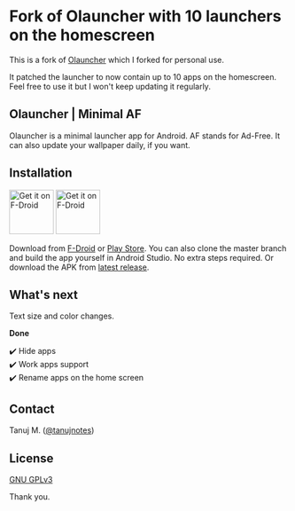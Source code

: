 # Fork of Olauncher with 10 launchers on the homescreen
This is a fork of [Olauncher](https://github.com/tanujnotes/Olauncher) which I forked for personal use.

It patched the launcher to now contain up to 10 apps on the homescreen.
Feel free to use it but I won't keep updating it regularly.



## Olauncher | Minimal AF
Olauncher is a minimal launcher app for Android. AF stands for Ad-Free. It can also update your wallpaper daily, if you want.

## Installation
[<img src="https://fdroid.gitlab.io/artwork/badge/get-it-on.png"
    alt="Get it on F-Droid"
    height="80">](https://f-droid.org/packages/app.olauncher)
[<img src="https://play.google.com/intl/en_us/badges/static/images/badges/en_badge_web_generic.png"
    alt="Get it on F-Droid"
    height="80">](https://play.google.com/store/apps/details?id=app.olauncher)

Download from [F-Droid](https://f-droid.org/packages/app.olauncher) or [Play Store](https://play.google.com/store/apps/details?id=app.olauncher). You can also clone the master branch and build the app yourself in Android Studio. No extra steps required. Or download the APK from [latest release](https://github.com/tanujnotes/Olauncher/releases/).

## What's next
Text size and color changes.

**Done**

:heavy_check_mark: Hide apps  
:heavy_check_mark: Work apps support  
:heavy_check_mark: Rename apps on the home screen

## Contact
Tanuj M. ([@tanujnotes](https://twitter.com/tanujnotes))

## License
[GNU GPLv3 ](https://www.gnu.org/licenses/gpl-3.0.en.html)


Thank you.
